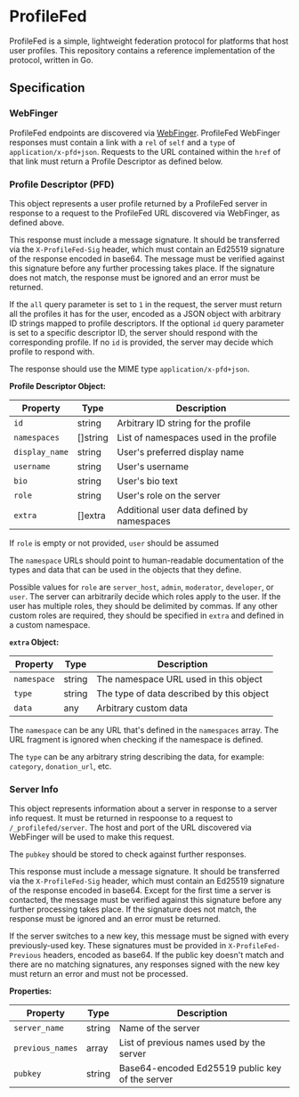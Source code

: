 # ProfileFed

ProfileFed is a simple, lightweight federation protocol for platforms that host user profiles. This repository contains a reference implementation of the protocol, written in Go.

## Specification

### WebFinger

ProfileFed endpoints are discovered via [WebFinger](https://datatracker.ietf.org/doc/html/rfc7033). ProfileFed WebFinger responses must contain a link with a `rel` of `self` and a `type` of `application/x-pfd+json`. Requests to the URL contained within the `href` of that link must return a Profile Descriptor as defined below.

### Profile Descriptor (PFD)

This object represents a user profile returned by a ProfileFed server in response to a request to the ProfileFed URL discovered via WebFinger, as defined above.

This response must include a message signature. It should be transferred via the `X-ProfileFed-Sig` header, which must contain an Ed25519 signature of the response encoded in base64. The message must be verified against this signature before any further processing takes place. If the signature does not match, the response must be ignored and an error must be returned.

If the `all` query parameter is set to `1` in the request, the server must return all the profiles it has for the user, encoded as a JSON object with arbitrary ID strings mapped to profile descriptors. If the optional `id` query parameter is set to a specific descriptor ID, the server should respond with the corresponding profile. If no `id` is provided, the server may decide which profile to respond with.

The response should use the MIME type `application/x-pfd+json`.

**Profile Descriptor Object:**

| Property       | Type     | Description                                |
|----------------|----------|--------------------------------------------|
| `id`           | string   | Arbitrary ID string for the profile        |
| `namespaces`   | []string | List of namespaces used in the profile     |
| `display_name` | string   | User's preferred display name              |
| `username`     | string   | User's username                            |
| `bio`          | string   | User's bio text                            |
| `role`         | string   | User's role on the server                  |
| `extra`        | []extra  | Additional user data defined by namespaces |

If `role` is empty or not provided, `user` should be assumed

The `namespace` URLs should point to human-readable documentation of the types and data that can be used in the objects that they define.

Possible values for `role` are `server_host`, `admin`, `moderator`, `developer`, or `user`. The server can arbitrarily decide which roles apply to the user. If the user has multiple roles, they should be delimited by commas. If any other custom roles are required, they should be specified in `extra` and defined in a custom namespace.

**`extra` Object:**

| Property    | Type   | Description                               |
|-------------|--------|-------------------------------------------|
| `namespace` | string | The namespace URL used in this object     |
| `type`      | string | The type of data described by this object |
| `data`      | any    | Arbitrary custom data                     |


The `namespace` can be any URL that's defined in the `namespaces` array. The URL fragment is ignored when checking if the namespace is defined.

The `type` can be any arbitrary string describing the data, for example: `category`, `donation_url`, etc.

### Server Info

This object represents information about a server in response to a server info request. It must be returned in respoonse to a request to `/_profilefed/server`. The host and port of the URL discovered via WebFinger will be used to make this request.

The `pubkey` should be stored to check against further responses.

This response must include a message signature. It should be transferred via the `X-ProfileFed-Sig` header, which must contain an Ed25519 signature of the response encoded in base64. Except for the first time a server is contacted, the message must be verified against this signature before any further processing takes place. If the signature does not match, the response must be ignored and an error must be returned.

If the server switches to a new key, this message must be signed with every previously-used key. These signatures must be provided in `X-ProfileFed-Previous` headers, encoded as base64. If the public key doesn't match and there are no matching signatures, any responses signed with the new key must return an error and must not be processed.

**Properties:**

| Property         | Type   | Description                                      |
|------------------|--------|--------------------------------------------------|
| `server_name`    | string | Name of the server                               |
| `previous_names` | array  | List of previous names used by the server        |
| `pubkey`         | string | Base64-encoded Ed25519 public key of the server  |
